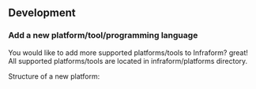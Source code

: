 ## Development

### Add a new platform/tool/programming language

You would like to add more supported platforms/tools to Infraform? great!
All supported platforms/tools are located in infraform/platforms directory.

Structure of a new platform:

```
```
